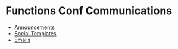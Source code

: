 # Functions Conf Communications

- [Announcements](./announcements/)
- [Social Templates](./social/)
- [Emails](./emails/)
